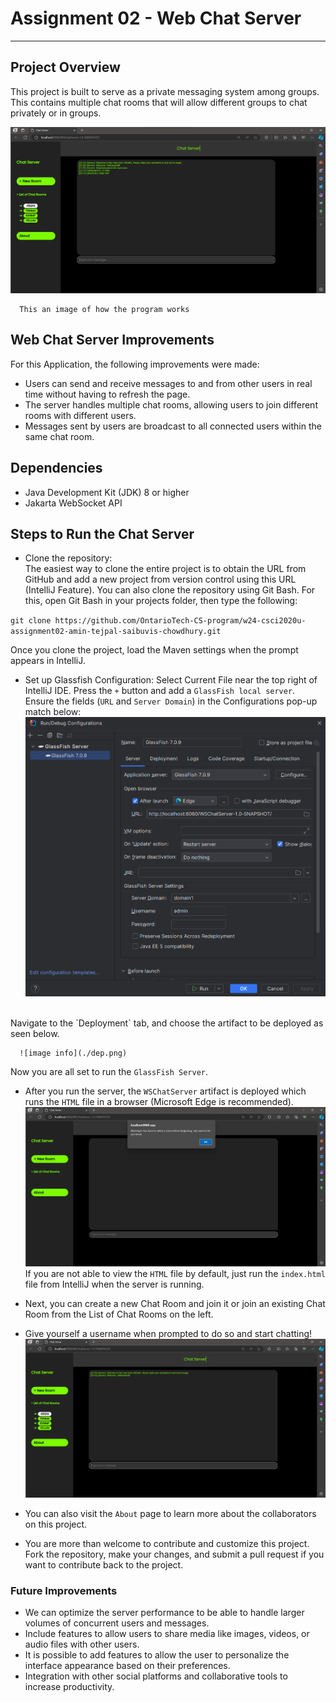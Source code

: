 # Assignment 02 - Web Chat Server
___

  ## Project Overview

  This project is built to serve as a private messaging system among groups.
  This contains multiple chat rooms that will allow different groups to chat privately or in groups.

  ![This an image of an example of how the program is intended to work](./implementation.png)

      This an image of how the program works  


  ## Web Chat Server Improvements

  For this Application, the following improvements were made:

  -  Users can send and receive messages to and from other users in real time without having to refresh the page.
  -  The server handles multiple chat rooms, allowing users to join different rooms with different users.
  -  Messages sent by users are broadcast to all connected users within the same chat room.

  ## Dependencies

  - Java Development Kit (JDK) 8 or higher
  - Jakarta WebSocket API


  ## Steps to Run the Chat Server
  - Clone the repository:\
    The easiest way to clone the entire project is to obtain the URL from GitHub and add a new project from version control using this URL (IntelliJ Feature). You can also clone the repository using Git Bash. For this, open Git Bash in your projects folder, then type the following:

  `git clone https://github.com/OntarioTech-CS-program/w24-csci2020u-assignment02-amin-tejpal-saibuvis-chowdhury.git`

  Once you clone the project, load the Maven settings when the prompt appears in IntelliJ.
  - Set up Glassfish Configuration:
      Select Current File near the top right of IntelliJ IDE. Press the `+` button and add a `GlassFish local server`. Ensure the fields (`URL` and `Server Domain`) in the Configurations pop-up match below:\
      ![image info](./config.png)
  <br>
    Navigate to the `Deployment` tab, and choose the artifact to be deployed as seen below.
    <br>

      ![image info](./dep.png)
  Now you are all set to run the `GlassFish Server`.
  - After you run the server, the `WSChatServer` artifact is deployed which runs the `HTML` file in a browser (Microsoft Edge is recommended).\
  ![image info](./alert.png)  
      If you are not able to view the `HTML` file by default, just run the `index.html` file from IntelliJ when the server is running.
  - Next, you can create a new Chat Room and join it or join an existing Chat Room from the List of Chat Rooms on the left.  
  - Give yourself a username when prompted to do so and start chatting!
  ![image info](./username.png)  

  - You can also visit the `About` page to learn more about the collaborators on this project.

  - You are more than welcome to contribute and customize this project. Fork the repository, make your changes, and submit a pull request if you want to contribute back to the project.
  ### Future Improvements

  - We can optimize the server performance to be able to handle larger volumes of concurrent users and messages.
  - Include features to allow users to share media like images, videos, or audio files with other users.
  - It is possible to add features to allow the user to personalize the interface appearance based on their preferences.
  - Integration with other social platforms and collaborative tools to increase productivity.
